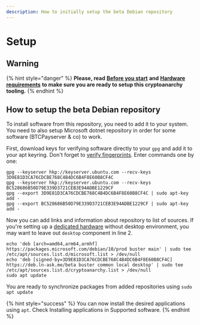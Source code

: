 ```yaml
---
description: How to initially setup the beta Debian repository
---
```


# Setup

## Warning

{% hint style="danger" %}
**Please, read** [**Before you start**](before-you-start.md) **and** [**Hardware requirements**](hardware.md#hardware-requirements) **to make sure you are ready to setup this cryptoanarchy tooling.** 
{% endhint %}

## How to setup the beta Debian repository

To install software from this repository, you need to add it to your system. You need to also setup Microsoft dotnet repository in order for some software \(BTCPayserver & co\) to work. 

First, download keys for verifying software directly to your `gpg` and add it to your apt keyring. Don't forget to [verify fingerprints](https://gist.github.com/Kixunil/fb7300edcb8a8afc95e6b7b727b31f0d). Enter commands one by one: 

```text
gpg --keyserver hkp://keyserver.ubuntu.com --recv-keys 3D9E81D3CA76CDCBE768C4B4DC6B4F8E60B8CF4C
gpg --keyserver hkp://keyserver.ubuntu.com --recv-keys BC528686B50D79E339D3721CEB3E94ADBE1229CF
gpg --export 3D9E81D3CA76CDCBE768C4B4DC6B4F8E60B8CF4C | sudo apt-key add -
gpg --export BC528686B50D79E339D3721CEB3E94ADBE1229CF | sudo apt-key add -
```

Now you can add links and information about repository to list of sources. If you're setting up a [dedicated hardware](https://github.com/debian-cryptoanarchy/cryptoanarchy-deb-repo-builder/blob/master/docs/dedicated-hardware.md) without desktop environment, you may want to leave out `desktop` component in line 2. 

```text
echo 'deb [arch=amd64,arm64,armhf] https://packages.microsoft.com/debian/10/prod buster main' | sudo tee /etc/apt/sources.list.d/microsoft.list > /dev/null
echo 'deb [signed-by=3D9E81D3CA76CDCBE768C4B4DC6B4F8E60B8CF4C] https://deb.ln-ask.me/beta buster common local desktop' | sudo tee /etc/apt/sources.list.d/cryptoanarchy.list > /dev/null
sudo apt update
```

You are ready to synchronize packages from added repositories using `sudo apt update` 

{% hint style="success" %}
You can now install the desired applications using `apt`. Check Installing applications in Supported software.
{% endhint %}

